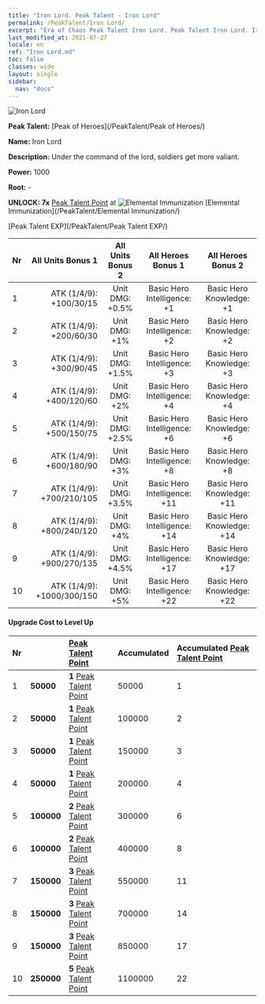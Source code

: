 ```yaml
---
title: "Iron Lord. Peak Talent - Iron Lord"
permalink: /PeakTalent/Iron Lord/
excerpt: "Era of Chaos Peak Talent Iron Lord. Peak Talent Iron Lord. Iron Lord"
last_modified_at: 2021-07-27
locale: en
ref: "Iron Lord.md"
toc: false
classes: wide
layout: single
sidebar:
  nav: "docs"
---
```


  ![Iron Lord](/images/pt/talent_1008.png)

  **Peak Talent:** [Peak of Heroes](/PeakTalent/Peak of Heroes/)

  **Name:** Iron Lord

  **Description:** Under the command of the lord, soldiers get more valiant.

  **Power:** 1000

  **Root:** -

  **UNLOCK: 7x** [Peak Talent Point](/Items/con_934/) at ![Elemental Immunization](/images/pt/talent_1004.png) [Elemental Immunization](/PeakTalent/Elemental Immunization/)

  [Peak Talent EXP](/PeakTalent/Peak Talent EXP/)

  | Nr | All Units Bonus 1 | All Units Bonus 2 | All Heroes Bonus 1 | All Heroes Bonus 2 |
  |:---|--------------:|:-------------:|:-------------:|:-------------:|
  | 1 | ATK (1/4/9): +100/30/15 | Unit DMG: +0.5% | Basic Hero Intelligence: +1 | Basic Hero Knowledge: +1 |
  | 2 | ATK (1/4/9): +200/60/30 | Unit DMG: +1% | Basic Hero Intelligence: +2 | Basic Hero Knowledge: +2 |
  | 3 | ATK (1/4/9): +300/90/45 | Unit DMG: +1.5% | Basic Hero Intelligence: +3 | Basic Hero Knowledge: +3 |
  | 4 | ATK (1/4/9): +400/120/60 | Unit DMG: +2% | Basic Hero Intelligence: +4 | Basic Hero Knowledge: +4 |
  | 5 | ATK (1/4/9): +500/150/75 | Unit DMG: +2.5% | Basic Hero Intelligence: +6 | Basic Hero Knowledge: +6 |
  | 6 | ATK (1/4/9): +600/180/90 | Unit DMG: +3% | Basic Hero Intelligence: +8 | Basic Hero Knowledge: +8 |
  | 7 | ATK (1/4/9): +700/210/105 | Unit DMG: +3.5% | Basic Hero Intelligence: +11 | Basic Hero Knowledge: +11 |
  | 8 | ATK (1/4/9): +800/240/120 | Unit DMG: +4% | Basic Hero Intelligence: +14 | Basic Hero Knowledge: +14 |
  | 9 | ATK (1/4/9): +900/270/135 | Unit DMG: +4.5% | Basic Hero Intelligence: +17 | Basic Hero Knowledge: +17 |
  | 10 | ATK (1/4/9): +1000/300/150 | Unit DMG: +5% | Basic Hero Intelligence: +22 | Basic Hero Knowledge: +22 |


#### Upgrade Cost to Level Up

  | Nr | <i class="fas fa-coins"/> | [Peak Talent Point](/Items/con_934/) | Accumulated <i class="fas fa-coins"/> | Accumulated [Peak Talent Point](/Items/con_934/) |
  |:---|:--------------|:-------------|:-------------|:-------------|
  | 1 | **50000** | **1** [Peak Talent Point](/Items/con_934/) | 50000 | 1 |
  | 2 | **50000** | **1** [Peak Talent Point](/Items/con_934/) | 100000 | 2 |
  | 3 | **50000** | **1** [Peak Talent Point](/Items/con_934/) | 150000 | 3 |
  | 4 | **50000** | **1** [Peak Talent Point](/Items/con_934/) | 200000 | 4 |
  | 5 | **100000** | **2** [Peak Talent Point](/Items/con_934/) | 300000 | 6 |
  | 6 | **100000** | **2** [Peak Talent Point](/Items/con_934/) | 400000 | 8 |
  | 7 | **150000** | **3** [Peak Talent Point](/Items/con_934/) | 550000 | 11 |
  | 8 | **150000** | **3** [Peak Talent Point](/Items/con_934/) | 700000 | 14 |
  | 9 | **150000** | **3** [Peak Talent Point](/Items/con_934/) | 850000 | 17 |
  | 10 | **250000** | **5** [Peak Talent Point](/Items/con_934/) | 1100000 | 22 |
